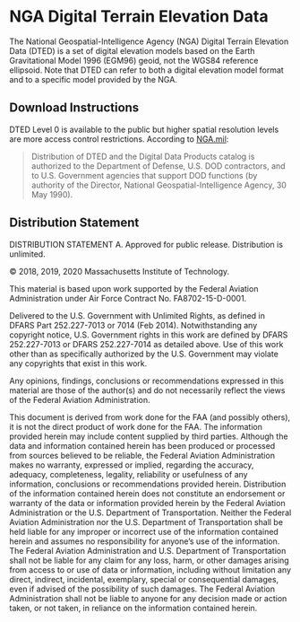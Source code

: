# NGA Digital Terrain Elevation Data

The National Geospatial-Intelligence Agency (NGA) Digital Terrain Elevation Data (DTED) is a set of digital elevation models based on the  Earth Gravitational Model 1996 (EGM96) geoid, not the WGS84 reference ellipsoid. Note that DTED can refer to both a digital elevation model format and to a specific model provided by the NGA.

## Download Instructions

DTED Level 0 is available to the public but higher spatial resolution levels are more access control restrictions. According to [NGA.mil](https://www.nga.mil/ProductsServices/TopographicalTerrestrial/Pages/DigitalTerrainElevationData.aspx):

> Distribution of DTED and the Digital Data Products catalog is authorized to the Department of Defense, U.S. DOD contractors, and to U.S. Government agencies that support DOD functions (by authority of the Director, National Geospatial-Intelligence Agency, 30 May 1990).

## Distribution Statement

DISTRIBUTION STATEMENT A. Approved for public release. Distribution is unlimited.

© 2018, 2019, 2020 Massachusetts Institute of Technology.

This material is based upon work supported by the Federal Aviation Administration under Air Force Contract No. FA8702-15-D-0001.

Delivered to the U.S. Government with Unlimited Rights, as defined in DFARS Part 252.227-7013 or 7014 (Feb 2014). Notwithstanding any copyright notice, U.S. Government rights in this work are defined by DFARS 252.227-7013 or DFARS 252.227-7014 as detailed above. Use of this work other than as specifically authorized by the U.S. Government may violate any copyrights that exist in this work.

Any opinions, findings, conclusions or recommendations expressed in this material are those of the author(s) and do not necessarily reflect the views of the Federal Aviation Administration.

This document is derived from work done for the FAA (and possibly others), it is not the direct product of work done for the FAA. The information provided herein may include content supplied by third parties.  Although the data and information contained herein has been produced or processed from sources believed to be reliable, the Federal Aviation Administration makes no warranty, expressed or implied, regarding the accuracy, adequacy, completeness, legality, reliability or usefulness of any information, conclusions or recommendations provided herein. Distribution of the information contained herein does not constitute an endorsement or warranty of the data or information provided herein by the Federal Aviation Administration or the U.S. Department of Transportation.  Neither the Federal Aviation Administration nor the U.S. Department of Transportation shall be held liable for any improper or incorrect use of the information contained herein and assumes no responsibility for anyone’s use of the information. The Federal Aviation Administration and U.S. Department of Transportation shall not be liable for any claim for any loss, harm, or other damages arising from access to or use of data or information, including without limitation any direct, indirect, incidental, exemplary, special or consequential damages, even if advised of the possibility of such damages. The Federal Aviation Administration shall not be liable to anyone for any decision made or action taken, or not taken, in reliance on the information contained herein.
